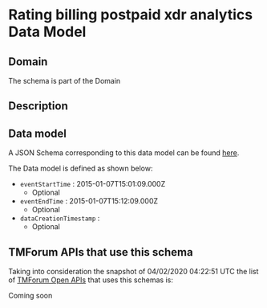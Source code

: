 # Rating billing postpaid xdr analytics Data Model

## Domain

The  schema is part of the  Domain

## Description



## Data model

A JSON Schema corresponding to this data model can be found
[here](https://github.com/tmforum-rand/schemas/blob/candidates/Analytics/RatingBillingPostpaidXDRAnalytics.schema.json).

The Data model is defined as shown below:
- `eventStartTime` : 2015-01-07T15:01:09.000Z
  - Optional
- `eventEndTime` : 2015-01-07T15:12:09.000Z
  - Optional
- `dataCreationTimestamp` :  
  - Optional




## TMForum APIs that use this schema

Taking into consideration the snapshot of 04/02/2020 04:22:51 UTC the list of [TMForum Open APIs](https://www.tmforum.org/open-apis/) that uses this schemas is:

Coming soon